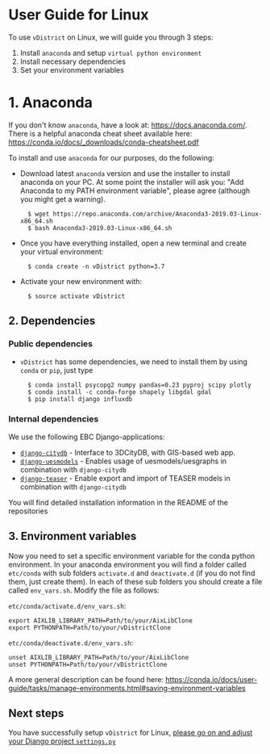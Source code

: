 # User Guide for Linux

To use `vDistrict` on Linux, we will guide you through 3 steps:

1. Install `anaconda` and setup `virtual python environment`
2. Install necessary dependencies
3. Set your environment variables

# 1. Anaconda

If you don't know `anaconda`, have a look at: https://docs.anaconda.com/. There
is a helpful anaconda cheat sheet available here:
https://conda.io/docs/_downloads/conda-cheatsheet.pdf

To install and use `anaconda` for our purposes, do the following:

- Download latest `anaconda` version  and use the installer to
install anaconda on your PC. At some point the installer will ask you:
"Add Anaconda to my PATH environment variable", please agree (although
    you might get a warning).

        $ wget https://repo.anaconda.com/archive/Anaconda3-2019.03-Linux-x86_64.sh
        $ bash Anaconda3-2019.03-Linux-x86_64.sh

- Once you have everything installed, open a new terminal and create your virtual environment:

        $ conda create -n vDistrict python=3.7

- Activate your new environment with:

        $ source activate vDistrict

## 2. Dependencies

### Public dependencies

- `vDistrict` has some dependencies, we need to install them by using `conda` or `pip`, just type

        $ conda install psycopg2 numpy pandas=0.23 pyproj scipy plotly
        $ conda install -c conda-forge shapely libgdal gdal
        $ pip install django influxdb

### Internal dependencies

We use the following EBC Django-applications:

- [`django-citydb`](https://git.rwth-aachen.de/EBC/Team_UES/living-roadmap/django-citydb) - Interface to 3DCityDB, with GIS-based web app.
- [`django-uesmodels`](https://git.rwth-aachen.de/EBC/Team_UES/living-roadmap/django-uesmodels) - Enables usage of uesmodels/uesgraphs in combination with `django-citydb`
- [`django-teaser`](https://git.rwth-aachen.de/EBC/Team_UES/living-roadmap/django-teaser) - Enable export and import of TEASER models in combination with `django-citydb`

You will find detailed installation information in the README of the repositories

## 3. Environment variables


Now you need to set a specific environment variable for the conda python environment. In
your anaconda environment you will find a folder called `etc/conda` with sub folders
`activate.d` and `deactivate.d` (if you do not find them, just create them). In each of
these sub folders you should create a file called `env_vars.sh`.
Modify the file as follows:

`etc/conda/activate.d/env_vars.sh`:

    export AIXLIB_LIBRARY_PATH=Path/to/your/AixLibClone
    export PYTHONPATH=Path/to/your/vDistrictClone

`etc/conda/deactivate.d/env_vars.sh`:

    unset AIXLIB_LIBRARY_PATH=Path/to/your/AixLibClone
    unset PYTHONPATH=Path/to/your/vDistrictClone

A more general description can be found here: https://conda.io/docs/user-guide/tasks/manage-environments.html#saving-environment-variables


## Next steps

You have successfully setup `vDistrict` for Linux, [please go on and adjust your Django project `settings.py`](./settings.md)
